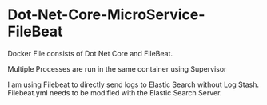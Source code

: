 # Dot-Net-Core-MicroService-FileBeat

Docker File consists of Dot Net Core and FileBeat.

Multiple Processes are run in the same container using Supervisor

I am using Filebeat to directly send logs to Elastic Search without Log Stash. Filebeat.yml needs to be modified with the Elastic Search Server.
